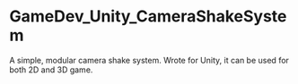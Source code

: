 # GameDev_Unity_CameraShakeSystem
A simple, modular camera shake system. Wrote for Unity, it can be used for both 2D and 3D game.
